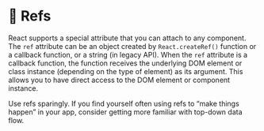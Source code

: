 # 🍕 Refs

React supports a special attribute that you can attach to any component. The `ref` attribute can be an object created by `React.createRef()` function or a callback function, or a string (in legacy API). When the `ref` attribute is a callback function, the function receives the underlying DOM element or class instance (depending on the type of element) as its argument. This allows you to have direct access to the DOM element or component instance.

Use refs sparingly. If you find yourself often using refs to “make things happen” in your app, consider getting more familiar with top-down data flow.
